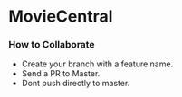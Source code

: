 # MovieCentral

### How to Collaborate
* Create your branch with a feature name.
* Send a PR to Master.
* Dont push directly to master.
